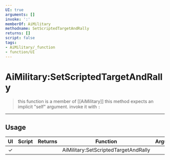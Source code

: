 ```yaml
---
UI: true
arguments: []
invoke: ':'
memberOf: AiMilitary
methodname: SetScriptedTargetAndRally
returns: []
script: false
tags:
- AiMilitary/_function
- function/UI
---
```

# AiMilitary:SetScriptedTargetAndRally
> this function is a member of [[AiMilitary]]
> this method expects an implicit "self" argument. invoke it with `:`
-----
## Usage
|  UI | Script | Returns | Function | Arguments |
|:---:|:------:|-------:|:--------:|:---------|
|✓| ||AiMilitary:SetScriptedTargetAndRally||
